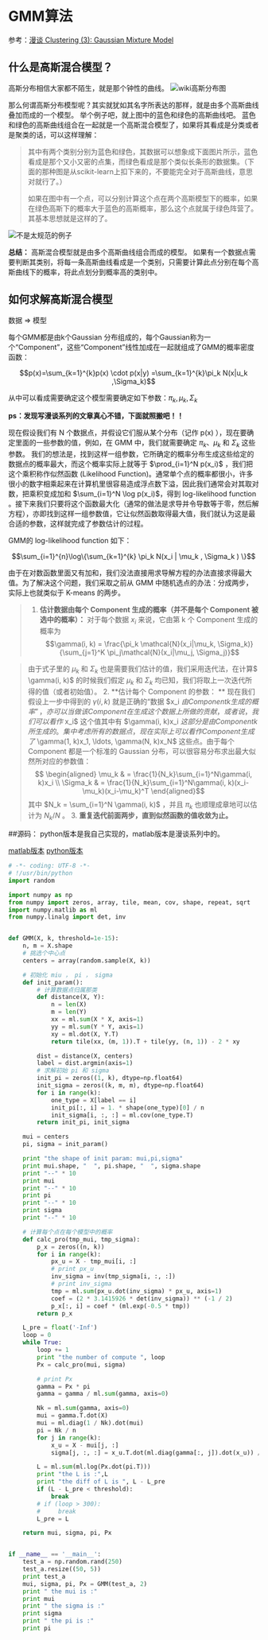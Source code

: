 # **GMM算法**

参考：[漫谈 Clustering (3): Gaussian Mixture Model](http://blog.pluskid.org/?p=39)

## 什么是高斯混合模型？
高斯分布相信大家都不陌生，就是那个钟性的曲线。
![wiki高斯分布图](https://upload.wikimedia.org/wikipedia/commons/thumb/7/74/Normal_Distribution_PDF.svg/360px-Normal_Distribution_PDF.svg.png)

那么何谓高斯分布模型呢？其实就犹如其名字所表达的那样，就是由多个高斯曲线叠加而成的一个模型。
举个例子吧，就上图中的蓝色和绿色的高斯曲线吧。
蓝色和绿色的高斯曲线组合在一起就是一个高斯混合模型了，如果将其看成是分类或者是聚类的话，可以这样理解：
> 其中有两个类别分别为蓝色和绿色，其数据可以想象成下面图片所示，蓝色看成是那个又小又密的点集，而绿色看成是那个类似长条形的数据集。（下面的那种图是从scikit-learn上扣下来的，不要能完全对于高斯曲线，意思对就行了。）
>  
> 如果在图中有一个点，可以分别计算这个点在两个高斯模型下的概率，如果在绿色高斯下的概率大于蓝色的高斯概率，那么这个点就属于绿色阵营了。其基本思想就是这样的了。

![不是太规范的例子](http://scikit-learn.org/stable/_images/sphx_glr_plot_gmm_pdf_0011.png)

**总结：**
高斯混合模型就是由多个高斯曲线组合而成的模型。
如果有一个数据点需要判断其类别，将每一条高斯曲线看成是一个类别，只需要计算此点分别在每个高斯曲线下的概率，将此点划分到概率高的类别中。


## 如何求解高斯混合模型

 数据 => 模型

每个GMM都是由k个Gaussian 分布组成的，每个Gaussian称为一个“Component”，这些“Component”线性加成在一起就组成了GMM的概率密度函数：

$$p(x)=\sum_{k=1}^{k}p(x) \cdot p(x|y) =\sum_{k=1}^{k}\pi_k N(x|u_k ,\Sigma_k)$$

  从中可以看成需要确定这个模型需要确定如下参数：$\pi_k , \mu_k , \Sigma_k$

**ps：发现写漫谈系列的文章真心不错，下面就照搬吧！！**

  现在假设我们有 N 个数据点，并假设它们服从某个分布（记作 p(x) ），现在要确定里面的一些参数的值，例如，在 GMM 中，我们就需要确定 $\pi_k$、$\mu_k$ 和 $\Sigma_k$ 这些参数。 我们的想法是，找到这样一组参数，它所确定的概率分布生成这些给定的数据点的概率最大，而这个概率实际上就等于 $\prod_{i=1}^N p(x_i)$ ，我们把这个乘积称作似然函数 (Likelihood Function)。通常单个点的概率都很小，许多很小的数字相乘起来在计算机里很容易造成浮点数下溢，因此我们通常会对其取对数，把乘积变成加和 $\sum_{i=1}^N \log p(x_i)$，得到 log-likelihood function 。接下来我们只要将这个函数最大化（通常的做法是求导并令导数等于零，然后解方程），亦即找到这样一组参数值，它让似然函数取得最大值，我们就认为这是最合适的参数，这样就完成了参数估计的过程。

GMM的 log-likelihood function 如下：

$$\sum_{i=1}^{n}\log\{\sum_{k=1}^{k} \pi_k N(x_i | \mu_k , \Sigma_k ) \}$$

由于在对数函数里面又有加和，我们没法直接用求导解方程的办法直接求得最大值。为了解决这个问题，我们采取之前从 GMM 中随机选点的办法：分成两步，实际上也就类似于 K-means 的两步。

> 1. **估计数据由每个 Component 生成的概率（并不是每个 Component 被选中的概率）：**
> 对于每个数据 $x_i$ 来说，它由第 k 个 Component 生成的概率为
> $$\gamma(i, k) = \frac{\pi_k \mathcal{N}(x_i|\mu_k, \Sigma_k)}{\sum_{j=1}^K \pi_j\mathcal{N}(x_i|\mu_j, \Sigma_j)}$$

> 由于式子里的 $\mu_k$ 和 $\Sigma_k$ 也是需要我们估计的值，我们采用迭代法，在计算$ \gamma(i, k)$ 的时候我们假定 $\mu_k$ 和 $\Sigma_k$ 均已知，我们将取上一次迭代所得的值（或者初始值）。
> 2. **估计每个 Component 的参数： **
> 现在我们假设上一步中得到的 $\gamma(i, k)$ 就是正确的“数据 $x_i $由 Component k 生成的概率”，亦可以当做该 Component 在生成这个数据上所做的贡献，或者说，我们可以看作$ x_i$ 这个值其中有 $\gamma(i, k)x_i $这部分是由 Component k 所生成的。集中考虑所有的数据点，现在实际上可以看作 Component 生成了$ \gamma(1, k)x_1, \ldots, \gamma(N, k)x_N$ 这些点。由于每个 Component 都是一个标准的 Gaussian 分布，可以很容易分布求出最大似然所对应的参数值：
> $$
\begin{aligned}
\mu_k & = \frac{1}{N_k}\sum_{i=1}^N\gamma(i, k)x_i \\
\Sigma_k & = \frac{1}{N_k}\sum_{i=1}^N\gamma(i,
k)(x_i-\mu_k)(x_i-\mu_k)^T
\end{aligned}$$
>其中 $N_k = \sum_{i=1}^N \gamma(i, k)$ ，并且 $\pi_k$ 也顺理成章地可以估计为 $N_k/N$ 。
> 3. **重复迭代前面两步，直到似然函数的值收敛为止。**

##源码：
python版本是我自己实现的，matlab版本是漫谈系列中的。

[matlab版本](http://blog.pluskid.org/?p=39)
[python版本](https://github.com/jie147/myMachineLearningLib/blob/master/com.jie/Unsupervised/GMM.py)

```python
# -*- coding: UTF-8 -*-
# !/usr/bin/python
import random

import numpy as np
from numpy import zeros, array, tile, mean, cov, shape, repeat, sqrt
import numpy.matlib as ml
from numpy.linalg import det, inv


def GMM(X, k, threshold=1e-15):
    n, m = X.shape
    # 挑选个中心点
    centers = array(random.sample(X, k))

    # 初始化 miu ， pi ， sigma
    def init_param():
        # 计算数据点归属那类
        def distance(X, Y):
            n = len(X)
            m = len(Y)
            xx = ml.sum(X * X, axis=1)
            yy = ml.sum(Y * Y, axis=1)
            xy = ml.dot(X, Y.T)
            return tile(xx, (m, 1)).T + tile(yy, (n, 1)) - 2 * xy

        dist = distance(X, centers)
        label = dist.argmin(axis=1)
        # 求解初始 pi 和 sigma
        init_pi = zeros((1, k), dtype=np.float64)
        init_sigma = zeros((k, m, m), dtype=np.float64)
        for i in range(k):
            one_type = X[label == i]
            init_pi[:, i] = 1. * shape(one_type)[0] / n
            init_sigma[i, :, :] = ml.cov(one_type.T)
        return init_pi, init_sigma

    mui = centers
    pi, sigma = init_param()

    print "the shape of init param: mui,pi,sigma"
    print mui.shape, "  ", pi.shape, "  ", sigma.shape
    print "--" * 10
    print mui
    print "--" * 10
    print pi
    print "--" * 10
    print sigma
    print "--" * 10

    # 计算每个点在每个模型中的概率
    def calc_pro(tmp_mui, tmp_sigma):
        p_x = zeros((n, k))
        for i in range(k):
            px_u = X - tmp_mui[i, :]
            # print px_u
            inv_sigma = inv(tmp_sigma[i, :, :])
            # print inv_sigma
            tmp = ml.sum(px_u.dot(inv_sigma) * px_u, axis=1)
            coef = (2 * 3.1415926 * det(inv_sigma)) ** (-1 / 2)
            p_x[:, i] = coef * (ml.exp(-0.5 * tmp))
        return p_x

    L_pre = float('-Inf')
    loop = 0
    while True:
        loop += 1
        print "the number of compute ", loop
        Px = calc_pro(mui, sigma)

        # print Px
        gamma = Px * pi
        gamma = gamma / ml.sum(gamma, axis=0)

        Nk = ml.sum(gamma, axis=0)
        mui = gamma.T.dot(X)
        mui = ml.diag(1 / Nk).dot(mui)
        pi = Nk / n
        for j in range(k):
            x_u = X - mui[j, :]
            sigma[j, :, :] = x_u.T.dot(ml.diag(gamma[:, j]).dot(x_u)) / Nk[j]

        L = ml.sum(ml.log(Px.dot(pi.T)))
        print "the L is :",L
        print "the diff of L is ", L - L_pre
        if (L - L_pre < threshold):
            break
        # if (loop > 300):
        #     break
        L_pre = L

    return mui, sigma, pi, Px


if __name__ == '__main__':
    test_a = np.random.rand(250)
    test_a.resize((50, 5))
    print test_a
    mui, sigma, pi, Px = GMM(test_a, 2)
    print " the mui is :"
    print mui
    print " the sigma is :"
    print sigma
    print " the pi is :"
    print pi
```